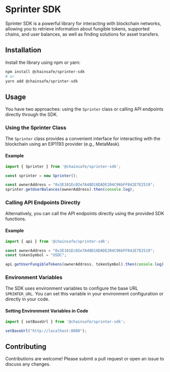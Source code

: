 # Sprinter SDK

Sprinter SDK is a powerful library for interacting with blockchain networks, allowing you to retrieve information about fungible tokens, supported chains, and user balances, as well as finding solutions for asset transfers.

## Installation

Install the library using npm or yarn:

```bash
npm install @chainsafe/sprinter-sdk
# or
yarn add @chainsafe/sprinter-sdk
```

## Usage

You have two approaches: using the `Sprinter` class or calling API endpoints directly through the SDK.

### Using the Sprinter Class

The `Sprinter` class provides a convenient interface for interacting with the blockchain using an EIP1193 provider (e.g., MetaMask).

#### Example

```typescript
import { Sprinter } from '@chainsafe/sprinter-sdk';

const sprinter = new Sprinter();

const ownerAddress = "0x3E101Ec02e7A48D16DADE204C96bFF842E7E2519";
sprinter.getUserBalances(ownerAddress).then(console.log);
```

### Calling API Endpoints Directly

Alternatively, you can call the API endpoints directly using the provided SDK functions.

#### Example

```typescript
import { api } from '@chainsafe/sprinter-sdk';

const ownerAddress = "0x3E101Ec02e7A48D16DADE204C96bFF842E7E2519";
const tokenSymbol = "USDC";

api.getUserFungibleTokens(ownerAddress, tokenSymbol).then(console.log);
```

### Environment Variables

The SDK uses environment variables to configure the base URL `SPRINTER_URL`. You can set this variable in your environment configuration or directly in your code.

#### Setting Environment Variables in Code

```typescript
import { setBaseUrl } from '@chainsafe/sprinter-sdk';

setBaseUrl("http://localhost:8080");
```

## Contributing

Contributions are welcome! Please submit a pull request or open an issue to discuss any changes.
